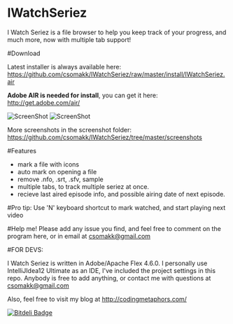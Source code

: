 IWatchSeriez
============

I Watch Seriez is a file browser to help you keep track of your progress, and much more, now with multiple tab support!

#Download

Latest installer is always available here: 
https://github.com/csomakk/IWatchSeriez/raw/master/install/IWatchSeriez.air

__Adobe AIR is needed for install__, you can get it here: http://get.adobe.com/air/

![ScreenShot](https://raw.github.com/csomakk/IWatchSeriez/master/screenshots/v004.PNG)
![ScreenShot](https://raw.github.com/csomakk/IWatchSeriez/master/screenshots/v007.PNG)

More screenshots in the screenshot folder: https://github.com/csomakk/IWatchSeriez/tree/master/screenshots

#Features
- mark a file with icons
- auto mark on opening a file
- remove .nfo, .srt, .sfv, sample
- multiple tabs, to track multiple seriez at once.
- recieve last aired episode info, and possible airing date of next episode.

#Pro tip:
Use 'N' keyboard shortcut to mark watched, and start playing next video

#Help me!
Please add any issue you find, and feel free to comment on the program here, or in email at csomakk@gmail.com

#FOR DEVS:

I Watch Seriez is written in Adobe/Apache Flex 4.6.0. I personally use IntelliJIdea12 Ultimate as an IDE, I've included the project settings in this repo.
Anybody is free to add anything, or contact me with questions at csomakk@gmail.com

Also, feel free to visit my blog at http://codingmetaphors.com/


[![Bitdeli Badge](https://d2weczhvl823v0.cloudfront.net/csomakk/IWatchSeriez/trend.png)](https://bitdeli.com/free "Bitdeli Badge")

